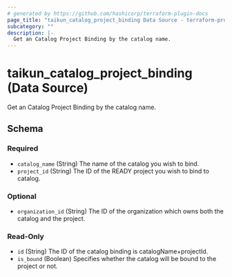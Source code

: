 ```yaml
---
# generated by https://github.com/hashicorp/terraform-plugin-docs
page_title: "taikun_catalog_project_binding Data Source - terraform-provider-taikun"
subcategory: ""
description: |-
  Get an Catalog Project Binding by the catalog name.
---
```


# taikun_catalog_project_binding (Data Source)

Get an Catalog Project Binding by the catalog name.



<!-- schema generated by tfplugindocs -->
## Schema

### Required

- `catalog_name` (String) The name of the catalog you wish to bind.
- `project_id` (String) The ID of the READY project you wish to bind to catalog.

### Optional

- `organization_id` (String) The ID of the organization which owns both the catalog and the project.

### Read-Only

- `id` (String) The ID of the catalog binding is catalogName+projectId.
- `is_bound` (Boolean) Specifies whether the catalog will be bound to the project or not.
